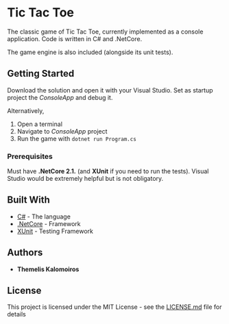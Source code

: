 # Tic Tac Toe

The classic game of Tic Tac Toe, currently implemented as a console application. 
Code is written in C# and .NetCore. 

The game engine is also included (alongside its unit tests).

## Getting Started

Download the solution and open it with your Visual Studio.
Set as startup project the *ConsoleApp* and debug it. 

Alternatively, 
1. Open a terminal
2. Navigate to *ConsoleApp* project
3. Run the game with `dotnet run Program.cs`

### Prerequisites

Must have **.NetCore 2.1.** (and **XUnit** if you need to run the tests).
Visual Studio would be extremely helpful but is not obligatory.

## Built With

* [C#](https://docs.microsoft.com/en-us/dotnet/csharp/) - The language
* [.NetCore](https://dotnet.microsoft.com/download/dotnet-core/2.1) - Framework
* [XUnit](https://xunit.net/) - Testing Framework

## Authors

* **Themelis Kalomoiros**

## License

This project is licensed under the MIT License - see the [LICENSE.md](LICENSE.md) file for details
